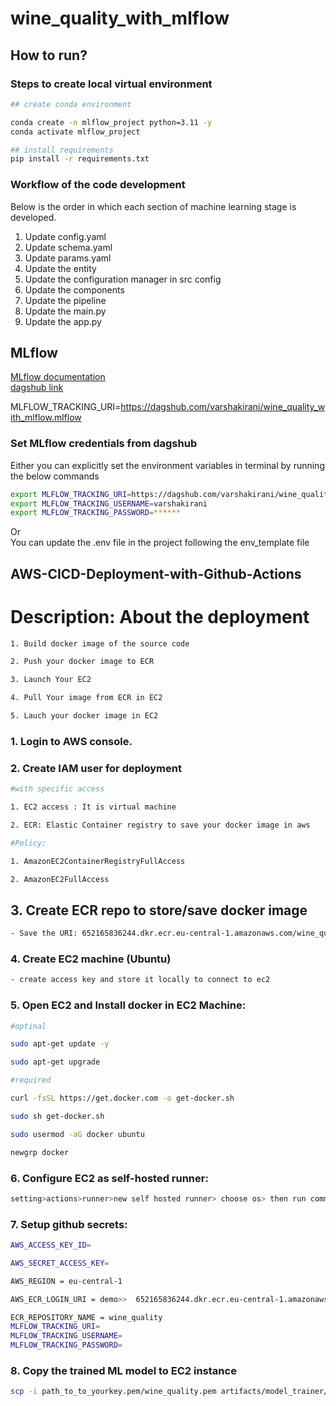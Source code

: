# wine_quality_with_mlflow


## How to run?

### Steps to create local virtual environment

```bash
## create conda environment

conda create -n mlflow_project python=3.11 -y
conda activate mlflow_project

## install requirements
pip install -r requirements.txt
````

### Workflow of the code development

Below is the order in which each section of machine learning stage is developed. 

1. Update config.yaml  
2. Update schema.yaml  
3. Update params.yaml  
4. Update the entity  
5. Update the configuration manager in src config  
6. Update the components  
7. Update the pipeline  
8. Update the main.py  
9. Update the app.py 

## MLflow

[MLflow documentation](https://mlflow.org/docs/latest/index.html)  
[dagshub link](https://dagshub.com/)

MLFLOW_TRACKING_URI=https://dagshub.com/varshakirani/wine_quality_with_mlflow.mlflow

### Set MLflow credentials from dagshub

Either you can explicitly set the environment variables in terminal by running the below commands
```bash
export MLFLOW_TRACKING_URI=https://dagshub.com/varshakirani/wine_quality_with_mlflow.mlflow
export MLFLOW_TRACKING_USERNAME=varshakirani
export MLFLOW_TRACKING_PASSWORD=******
```
Or  
You can update the .env file in the project following the env_template file

## AWS-CICD-Deployment-with-Github-Actions

# Description: About the deployment
```bash
1. Build docker image of the source code

2. Push your docker image to ECR

3. Launch Your EC2 

4. Pull Your image from ECR in EC2

5. Lauch your docker image in EC2
```
### 1. Login to AWS console.
### 2. Create IAM user for deployment
```bash
#with specific access

1. EC2 access : It is virtual machine

2. ECR: Elastic Container registry to save your docker image in aws

#Policy:

1. AmazonEC2ContainerRegistryFullAccess

2. AmazonEC2FullAccess
```

## 3. Create ECR repo to store/save docker image
```bash
- Save the URI: 652165836244.dkr.ecr.eu-central-1.amazonaws.com/wine_quality
```

### 4. Create EC2 machine (Ubuntu)
```bash
- create access key and store it locally to connect to ec2 
```

### 5. Open EC2 and Install docker in EC2 Machine:
```bash
#optinal

sudo apt-get update -y

sudo apt-get upgrade

#required

curl -fsSL https://get.docker.com -o get-docker.sh

sudo sh get-docker.sh

sudo usermod -aG docker ubuntu

newgrp docker
```
### 6. Configure EC2 as self-hosted runner:
```bash
setting>actions>runner>new self hosted runner> choose os> then run command one by one
```

### 7. Setup github secrets:
```bash
AWS_ACCESS_KEY_ID=

AWS_SECRET_ACCESS_KEY=

AWS_REGION = eu-central-1

AWS_ECR_LOGIN_URI = demo>>  652165836244.dkr.ecr.eu-central-1.amazonaws.com

ECR_REPOSITORY_NAME = wine_quality
MLFLOW_TRACKING_URI=
MLFLOW_TRACKING_USERNAME=
MLFLOW_TRACKING_PASSWORD=
```

### 8. Copy the trained ML model to EC2 instance 
```bash
scp -i path_to_to_yourkey.pem/wine_quality.pem artifacts/model_trainer/model.joblib ubuntu@your-ec2-instance-public-dns:/home/ubuntu/
```

